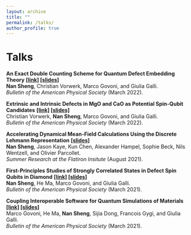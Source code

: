 ```yaml
---
layout: archive
title: ""
permalink: /talks/
author_profile: true
---
```


<!-- {% if author.googlescholar %}
  You can also find my articles on <u><a href="{{author.googlescholar}}">my Google Scholar profile</a>.</u>
{% endif %}

{% include base_path %}

{% for post in site.publications reversed %}
  {% include archive-single.html %}
{% endfor %} -->

# Talks
**An Exact Double Counting Scheme for Quantum Defect Embedding Theory** **[[link]](https://meetings.aps.org/Meeting/MAR22/Session/K46.4) [[slides]](/files/talks/Nan_Sheng_2022.pdf)**<br> 
**Nan Sheng**, Christian Vorwerk, Marco Govoni, and Giulia Galli.<br>
*Bulletin of the American Physical Society* (March 2022).

**Extrinsic and Intrinsic Defects in MgO and CaO as Potential Spin-Qubit Candidates** **[[link]](https://meetings.aps.org/Meeting/MAR22/Session/T72.2) [[slides]](/files/talks/Christian_Vorwerk_2022.pdf)**<br>
Christian Vorwerk, **Nan Sheng**, Marco Govoni, and Giulia Galli.<br>
*Bulletin of the American Physical Society* (March 2022).

**Accelerating Dynamical Mean-Field Calculations Using the Discrete Lehmann Representation** **[[slides]](/files/talks/DLR%40CCQ.pdf)**<br>
**Nan Sheng**, Jason Kaye, Kun Chen, Alexander Hampel, Sophie Beck, Nils Wentzell, and Olivier Parcollet.<br>
*Summer Research at the Flatiron Insitute* (August 2021).

**First-Principles Studies of Strongly Correlated States in Defect Spin Qubits in Diamond** **[[link]](https://meetings.aps.org/Meeting/MAR21/Session/V51.12) [[slides]](/files/talks/Nan_Sheng_2021.pdf)**<br>
**Nan Sheng**, He Ma, Marco Govoni, and Giulia Galli.<br>
*Bulletin of the American Physical Society* (March 2021).

**Coupling Interoperable Software for Quantum Simulations of Materials** **[[link]](https://meetings.aps.org/Meeting/MAR21/Session/S19.11) [[slides]](/files/talks/Marco_Govoni_2021.pdf)**<br>
Marco Govoni, He Ma, **Nan Sheng**, Sijia Dong, Francois Gygi, and Giulia Galli.<br>
*Bulletin of the American Physical Society* (March 2021).

